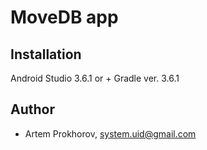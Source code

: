 # MoveDB app


## Installation
Android Studio 3.6.1 or +
Gradle ver. 3.6.1

## Author
* Artem Prokhorov, system.uid@gmail.com

